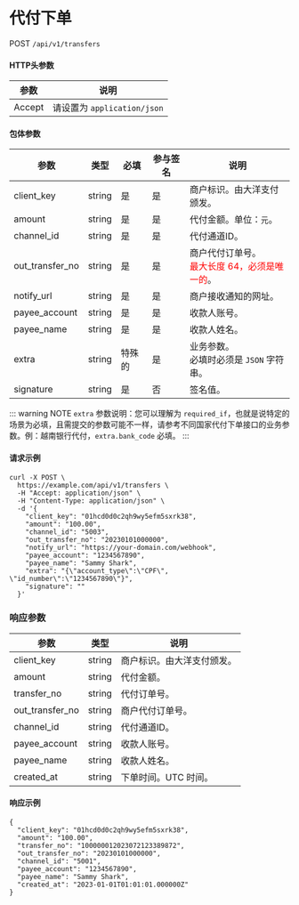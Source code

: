# 代付下单

POST `/api/v1/transfers`

#### HTTP头参数 <Badge type="tip" text="Header" vertical="top" />

| 参数     | 说明     |      
|----------|--------|
| Accept   | 请设置为 `application/json` | 

#### 包体参数 <Badge type="tip" text="Body" vertical="top" />

| 参数              | 类型     | 必填  | 参与签名 | 说明                                                          | 
|-----------------|--------|-----|------|-------------------------------------------------------------|
| client_key      | string | 是   | 是    | 商户标识。由大洋支付颁发。                                               | 
| amount          | string | 是   | 是    | 代付金额。单位：`元`。                                                |                   
| channel_id      | string | 是   | 是    | 代付通道ID。                                                     | 
| out_transfer_no | string | 是   | 是    | 商户代付订单号。<br><span style="color: red">最大长度 64，必须是唯一的</span>。 |                   
| notify_url      | string | 是   | 是    | 商户接收通知的网址。                                                  |                   
| payee_account   | string | 是   | 是    | 收款人账号。                                                      |                   
| payee_name      | string | 是   | 是    | 收款人姓名。                                                      |                   
| extra           | string | 特殊的 | 是    | 业务参数。<br>必填时必须是 `JSON` 字符串。                                 |                   
| signature       | string | 是   | 否    | 签名值。                                                        |                   

::: warning NOTE
`extra` 参数说明：您可以理解为 `required_if`，也就是说特定的场景为必填，且需提交的参数可能不一样，请参考不同国家代付下单接口的业务参数。例：越南银行代付，`extra.bank_code` 必填。
:::

#### 请求示例

```shell{8,13}
curl -X POST \
  https://example.com/api/v1/transfers \
  -H "Accept: application/json" \
  -H "Content-Type: application/json" \
  -d '{
    "client_key": "01hcd0d0c2qh9wy5efm5sxrk38",
    "amount": "100.00",
    "channel_id": "5003",
    "out_transfer_no": "20230101000000",
    "notify_url": "https://your-domain.com/webhook",
    "payee_account": "1234567890",
    "payee_name": "Sammy Shark",
    "extra": "{\"account_type\":\"CPF\", \"id_number\":\"1234567890\"}",
    "signature": ""
  }'
```

### 响应参数
| 参数              | 类型     | 说明            | 
|-----------------|--------|---------------|
| client_key      | string | 商户标识。由大洋支付颁发。 |
| amount          | string | 代付金额。         |
| transfer_no     | string | 代付订单号。        |
| out_transfer_no | string | 商户代付订单号。      |
| channel_id      | string | 代付通道ID。       |
| payee_account   | string | 收款人账号。        |
| payee_name      | string | 收款人姓名。        |
| created_at      | string | 下单时间。UTC 时间。  |

#### 响应示例

```json{4}
{
  "client_key": "01hcd0d0c2qh9wy5efm5sxrk38",
  "amount": "100.00",
  "transfer_no": "100000012023072123389872",
  "out_transfer_no": "20230101000000",
  "channel_id": "5001",
  "payee_account": "1234567890",
  "payee_name": "Sammy Shark",
  "created_at": "2023-01-01T01:01:01.000000Z"
}
```
